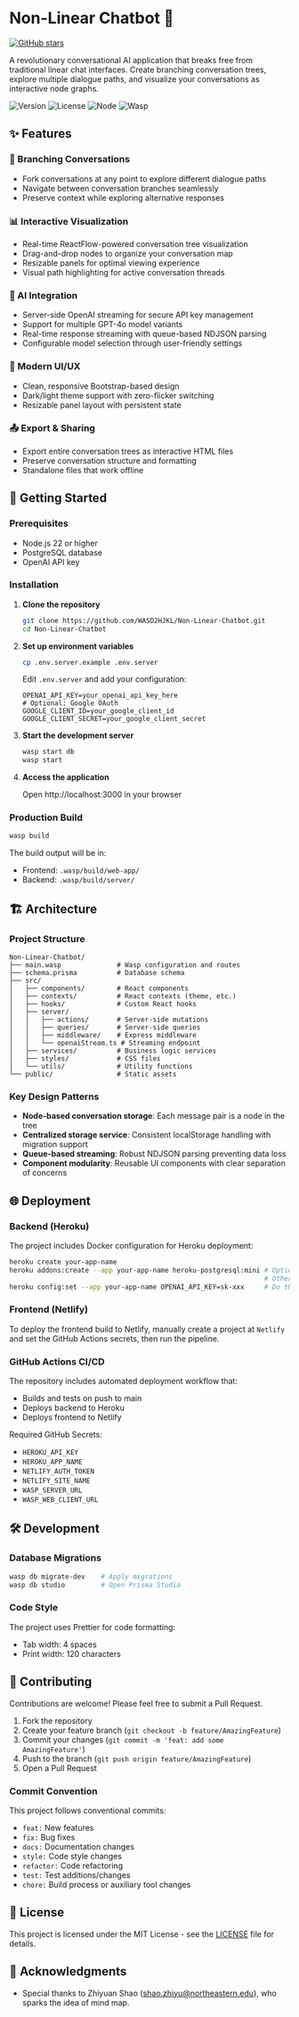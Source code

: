 # Non-Linear Chatbot 🌳

[![GitHub stars](https://img.shields.io/github/stars/WASD2HJKL/Non-Linear-Chatbot?style=for-the-badge&logo=github&label=Stars&logoColor=white&color=ffda65)](https://github.com/WASD2HJKL/Non-Linear-Chatbot/stargazers)

A revolutionary conversational AI application that breaks free from traditional linear chat interfaces. Create branching conversation trees, explore multiple dialogue paths, and visualize your conversations as interactive node graphs.

![Version](https://img.shields.io/badge/version-0.0.1-blue)
![License](https://img.shields.io/badge/license-MIT-green)
![Node](https://img.shields.io/badge/node-%3E%3D22-brightgreen)
![Wasp](https://img.shields.io/badge/wasp-0.17.0-yellow)

## ✨ Features

### 🌿 Branching Conversations

- Fork conversations at any point to explore different dialogue paths
- Navigate between conversation branches seamlessly
- Preserve context while exploring alternative responses

### 📊 Interactive Visualization

- Real-time ReactFlow-powered conversation tree visualization
- Drag-and-drop nodes to organize your conversation map
- Resizable panels for optimal viewing experience
- Visual path highlighting for active conversation threads

### 🤖 AI Integration

- Server-side OpenAI streaming for secure API key management
- Support for multiple GPT-4o model variants
- Real-time response streaming with queue-based NDJSON parsing
- Configurable model selection through user-friendly settings

### 🎨 Modern UI/UX

- Clean, responsive Bootstrap-based design
- Dark/light theme support with zero-flicker switching
- Resizable panel layout with persistent state

### 📤 Export & Sharing

- Export entire conversation trees as interactive HTML files
- Preserve conversation structure and formatting
- Standalone files that work offline

## 🚀 Getting Started

### Prerequisites

- Node.js 22 or higher
- PostgreSQL database
- OpenAI API key

### Installation

1. **Clone the repository**

   ```bash
   git clone https://github.com/WASD2HJKL/Non-Linear-Chatbot.git
   cd Non-Linear-Chatbot
   ```

2. **Set up environment variables**

   ```bash
   cp .env.server.example .env.server
   ```

   Edit `.env.server` and add your configuration:

   ```env
   OPENAI_API_KEY=your_openai_api_key_here
   # Optional: Google OAuth
   GOOGLE_CLIENT_ID=your_google_client_id
   GOOGLE_CLIENT_SECRET=your_google_client_secret
   ```

3. **Start the development server**

   ```bash
   wasp start db
   wasp start
   ```

4. **Access the application**

   Open http://localhost:3000 in your browser

### Production Build

```bash
wasp build
```

The build output will be in:

- Frontend: `.wasp/build/web-app/`
- Backend: `.wasp/build/server/`

## 🏗️ Architecture

### Project Structure

```
Non-Linear-Chatbot/
├── main.wasp              # Wasp configuration and routes
├── schema.prisma          # Database schema
├── src/
│   ├── components/        # React components
│   ├── contexts/          # React contexts (theme, etc.)
│   ├── hooks/             # Custom React hooks
│   ├── server/
│   │   ├── actions/       # Server-side mutations
│   │   ├── queries/       # Server-side queries
│   │   ├── middleware/    # Express middleware
│   │   └── openaiStream.ts # Streaming endpoint
│   ├── services/          # Business logic services
│   ├── styles/            # CSS files
│   └── utils/             # Utility functions
└── public/                # Static assets
```

### Key Design Patterns

- **Node-based conversation storage**: Each message pair is a node in the tree
- **Centralized storage service**: Consistent localStorage handling with migration support
- **Queue-based streaming**: Robust NDJSON parsing preventing data loss
- **Component modularity**: Reusable UI components with clear separation of concerns

## 🌐 Deployment

### Backend (Heroku)

The project includes Docker configuration for Heroku deployment:

```bash
heroku create your-app-name
heroku addons:create --app your-app-name heroku-postgresql:mini # Optional, if you want to use Heroku Database
                                                                # Otherwise you will have to set DATABASE_URL env
heroku config:set --app your-app-name OPENAI_API_KEY=sk-xxx     # Do the same for other environment variables
```

### Frontend (Netlify)

To deploy the frontend build to Netlify, manually create a project
at `Netlify` and set the GitHub Actions secrets, then run the pipeline.

### GitHub Actions CI/CD

The repository includes automated deployment workflow that:

- Builds and tests on push to main
- Deploys backend to Heroku
- Deploys frontend to Netlify

Required GitHub Secrets:

- `HEROKU_API_KEY`
- `HEROKU_APP_NAME`
- `NETLIFY_AUTH_TOKEN`
- `NETLIFY_SITE_NAME`
- `WASP_SERVER_URL`
- `WASP_WEB_CLIENT_URL`

## 🛠️ Development

### Database Migrations

```bash
wasp db migrate-dev    # Apply migrations
wasp db studio         # Open Prisma Studio
```

### Code Style

The project uses Prettier for code formatting:

- Tab width: 4 spaces
- Print width: 120 characters

## 🤝 Contributing

Contributions are welcome! Please feel free to submit a Pull Request.

1. Fork the repository
2. Create your feature branch (`git checkout -b feature/AmazingFeature`)
3. Commit your changes (`git commit -m 'feat: add some AmazingFeature'`)
4. Push to the branch (`git push origin feature/AmazingFeature`)
5. Open a Pull Request

### Commit Convention

This project follows conventional commits:

- `feat:` New features
- `fix:` Bug fixes
- `docs:` Documentation changes
- `style:` Code style changes
- `refactor:` Code refactoring
- `test:` Test additions/changes
- `chore:` Build process or auxiliary tool changes

## 📝 License

This project is licensed under the MIT License - see the [LICENSE](LICENSE) file for details.

## 🙏 Acknowledgments

- Special thanks to Zhiyuan Shao (<shao.zhiyu@northeastern.edu>), who sparks the idea of mind map.
